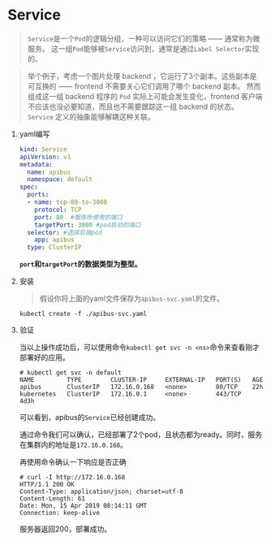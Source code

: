 # Service

> ```Service```是一个```Pod```的逻辑分组，一种可以访问它们的策略 —— 通常称为微服务。 这一组```Pod```能够被```Service```访问到，通常是通过```Label Selector```实现的。

> 举个例子，考虑一个图片处理 backend ，它运行了3个副本。这些副本是可互换的 —— frontend 不需要关心它们调用了哪个 backend 副本。 然而组成这一组 backend 程序的 ```Pod``` 实际上可能会发生变化，frontend 客户端不应该也没必要知道，而且也不需要跟踪这一组 backend 的状态。 ```Service``` 定义的抽象能够解耦这种关联。

1. yaml编写

    ```yaml
    kind: Service
    apiVersion: v1
    metadata: 
      name: apibus
      namespace: default
    spec:
      ports:
      - name: tcp-80-to-3000
        protocol: TCP
        port: 80  #服务所使用的端口
        targetPort: 3000 #pod启动的端口
      selector: #选择后端pod
        app: apibus
      type: ClusterIP
    ```

    **```port```和```targetPort```的数据类型为整型。**

2. 安装

    > 假设你将上面的yaml文件保存为```apibus-svc.yaml```的文件。

    ```
    kubectl create -f ./apibus-svc.yaml
    ```

3. 验证

    当以上操作成功后，可以使用命令```kubectl get svc -n <ns>```命令来查看刚才部署好的应用。

    ```
    # kubectl get svc -n default
    NAME         TYPE        CLUSTER-IP     EXTERNAL-IP   PORT(S)   AGE
    apibus       ClusterIP   172.16.0.168   <none>        80/TCP    22h
    kubernetes   ClusterIP   172.16.0.1     <none>        443/TCP   4d3h
    ```

    可以看到，apibus的```Service```已经创建成功。

    通过命令我们可以确认，已经部署了2个pod，且状态都为ready。同时，服务在集群内的地址是```172.16.0.168```。

    再使用命令确认一下响应是否正确
    ```
    # curl -I http://172.16.0.168
    HTTP/1.1 200 OK
    Content-Type: application/json; charset=utf-8
    Content-Length: 61
    Date: Mon, 15 Apr 2019 08:14:11 GMT
    Connection: keep-alive
    ```

    服务器返回200，部署成功。